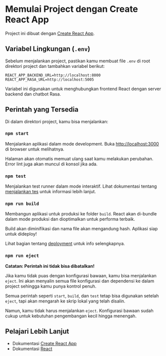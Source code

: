 # Memulai Project dengan Create React App

Project ini dibuat dengan [Create React App](https://github.com/facebook/create-react-app).

## Variabel Lingkungan (`.env`)

Sebelum menjalankan project, pastikan kamu membuat file `.env` di root direktori project dan tambahkan variabel berikut:

```env
REACT_APP_BACKEND_URL=http://localhost:8000
REACT_APP_RASA_URL=http://localhost:5005
```

Variabel ini digunakan untuk menghubungkan frontend React dengan server backend dan chatbot Rasa.

## Perintah yang Tersedia

Di dalam direktori project, kamu bisa menjalankan:

### `npm start`

Menjalankan aplikasi dalam mode development.
Buka [http://localhost:3000](http://localhost:3000) di browser untuk melihatnya.

Halaman akan otomatis memuat ulang saat kamu melakukan perubahan.
Error lint juga akan muncul di konsol jika ada.

### `npm test`

Menjalankan test runner dalam mode interaktif.
Lihat dokumentasi tentang [menjalankan tes](https://facebook.github.io/create-react-app/docs/running-tests) untuk informasi lebih lanjut.

### `npm run build`

Membangun aplikasi untuk produksi ke folder `build`.
React akan di-bundle dalam mode produksi dan dioptimalkan untuk performa terbaik.

Build akan diminifikasi dan nama file akan mengandung hash.
Aplikasi siap untuk dideploy!

Lihat bagian tentang [deployment](https://facebook.github.io/create-react-app/docs/deployment) untuk info selengkapnya.

### `npm run eject`

**Catatan: Perintah ini tidak bisa dibatalkan!**

Jika kamu tidak puas dengan konfigurasi bawaan, kamu bisa menjalankan `eject`. Ini akan menyalin semua file konfigurasi dan dependensi ke dalam project sehingga kamu punya kontrol penuh.

Semua perintah seperti `start`, `build`, dan `test` tetap bisa digunakan setelah `eject`, tapi akan mengarah ke skrip lokal yang telah disalin.

Namun, kamu tidak harus menjalankan `eject`. Konfigurasi bawaan sudah cukup untuk kebutuhan pengembangan kecil hingga menengah.

## Pelajari Lebih Lanjut

* Dokumentasi [Create React App](https://facebook.github.io/create-react-app/docs/getting-started)
* Dokumentasi [React](https://reactjs.org/)